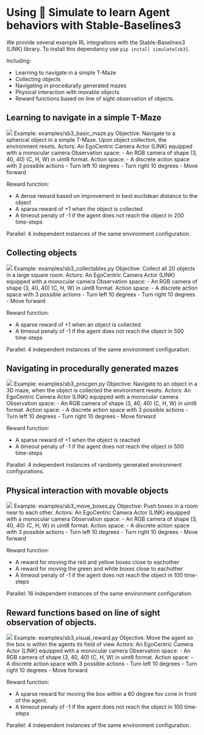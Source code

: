 <!--Copyright 2022 The HuggingFace Team. All rights reserved.

Licensed under the Apache License, Version 2.0 (the "License"); you may not use this file except in compliance with
the License. You may obtain a copy of the License at

http://www.apache.org/licenses/LICENSE-2.0

Unless required by applicable law or agreed to in writing, software distributed under the License is distributed on
an "AS IS" BASIS, WITHOUT WARRANTIES OR CONDITIONS OF ANY KIND, either express or implied. See the License for the
specific language governing permissions and limitations under the License.
-->

# Using 🤗 Simulate to learn Agent behaviors with Stable-Baselines3


We provide several example RL integrations with the Stable-Baselines3 (LINK) library. To install this dependancy use `pip install simulate[sb3]`.

Including:
* Learning to navigate in a simple T-Maze
* Collecting objects
* Navigating in procedurally generated mazes
* Physical interaction with movable objects
* Reward functions based on line of sight observation of objects.




## Learning to navigate in a simple T-Maze
<img class="float-left !m-0 !border-0 !dark:border-0 !shadow-none !max-w-lg w-[150px]" src="https://huggingface.co/datasets/huggingface/documentation-images/resolve/main/simulate/simulate_sb3_basic_maze.png"/>
Example: examples/sb3_basic_maze.py
Objective: Navigate to a spherical object in a simple T-Maze. Upon object collection, the environment resets.
Actors: An EgoCentric Camera Actor (LINK) equipped with a monocular camera
Observation space: 
- An RGB camera of shape (3, 40, 40)  (C, H, W) in uint8 format.
Action space:
- A discrete action space with 3 possible actions
- Turn left 10 degrees
- Turn right 10 degrees
- Move forward

Reward function:
- A dense reward based on improvement in best euclidean distance to the object
- A sparse reward of +1 when the object is collected
- A timeout penaly of -1 if the agent does not reach the object in 200 time-steps

Parallel: 4 independent instances of the same environment configuration. 


## Collecting objects
<img class="float-left !m-0 !border-0 !dark:border-0 !shadow-none !max-w-lg w-[150px]" src="https://huggingface.co/datasets/huggingface/documentation-images/resolve/main/simulate/simulate_sb3_collectables.png"/>
Example: examples/sb3_collectables.py
Objective: Collect all 20 objects in a large square room.
Actors: An EgoCentric Camera Actor (LINK) equipped with a monocular camera
Observation space: 
- An RGB camera of shape (3, 40, 40)  (C, H, W) in uint8 format.
Action space:
- A discrete action space with 3 possible actions
- Turn left 10 degrees
- Turn right 10 degrees
- Move forward

Reward function:
- A sparse reward of +1 when an object is collected
- A timeout penaly of -1 if the agent does not reach the object in 500 time-steps

Parallel: 4 independent instances of the same environment configuration. 

## Navigating in procedurally generated mazes
<img class="float-left !m-0 !border-0 !dark:border-0 !shadow-none !max-w-lg w-[150px]" src="https://huggingface.co/datasets/huggingface/documentation-images/resolve/main/simulate/simulate_sb3_procgen.png"/>
Example: examples/sb3_procgen.py
Objective: Navigate to an object in a 3D maze, when the object is collected the environment resets.
Actors: An EgoCentric Camera Actor (LINK) equipped with a monocular camera
Observation space: 
- An RGB camera of shape (3, 40, 40)  (C, H, W) in uint8 format.
Action space:
- A discrete action space with 3 possible actions
- Turn left 10 degrees
- Turn right 10 degrees
- Move forward

Reward function:
- A sparse reward of +1 when the object is reached
- A timeout penaly of -1 if the agent does not reach the object in 500 time-steps

Parallel: 4 independent instances of randomly generated environment configurations.


## Physical interaction with movable objects
<img class="float-left !m-0 !border-0 !dark:border-0 !shadow-none !max-w-lg w-[150px]" src="https://huggingface.co/datasets/huggingface/documentation-images/resolve/main/simulate/simulate_sb3_move_boxes.png"/>
Example: examples/sb3_move_boxes.py
Objective: Push boxes in a room near to each other.
Actors: An EgoCentric Camera Actor (LINK) equipped with a monocular camera
Observation space: 
- An RGB camera of shape (3, 40, 40)  (C, H, W) in uint8 format.
Action space:
- A discrete action space with 3 possible actions
- Turn left 10 degrees
- Turn right 10 degrees
- Move forward

Reward function:
- A reward for moving the red and yellow boxes close to eachother
- A reward for moving the green and white boxes close to eachother
- A timeout penaly of -1 if the agent does not reach the object in 100 time-steps

Parallel: 16 independent instances of the same environment configuration.


## Reward functions based on line of sight observation of objects.
<img class="float-left !m-0 !border-0 !dark:border-0 !shadow-none !max-w-lg w-[150px]" src="https://huggingface.co/datasets/huggingface/documentation-images/resolve/main/simulate/simulate_sb3_see_reward.png"/>
Example: examples/sb3_visual_reward.py
Objective: Move the agent so the box is within the agents its field of view
Actors: An EgoCentric Camera Actor (LINK) equipped with a monocular camera
Observation space: 
- An RGB camera of shape (3, 40, 40)  (C, H, W) in uint8 format.
Action space:
- A discrete action space with 3 possible actions
- Turn left 10 degrees
- Turn right 10 degrees
- Move forward

Reward function:
- A sparse reward for moving the box within a 60 degree fov cone in front of the agent.
- A timeout penaly of -1 if the agent does not reach the object in 100 time-steps

Parallel: 4 independent instances of the same environment configuration.